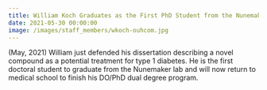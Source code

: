 ```yaml
---
title: William Koch Graduates as the First PhD Student from the Nunemaker Lab
date: 2021-05-30 00:00:00
image: /images/staff_members/wkoch-ouhcom.jpg
---
```

(May, 2021) William just defended his dissertation describing a novel compound as a potential treatment for type 1 diabetes. He is the first doctoral student to graduate from the Nunemaker lab and will now return to medical school to finish his DO/PhD dual degree program.
